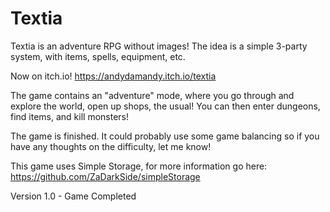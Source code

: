 # Textia
Textia is an adventure RPG without images! The idea is a simple 3-party system, with items, spells, equipment, etc.

Now on itch.io!
https://andydamandy.itch.io/textia

The game contains an "adventure" mode, where you go through and explore the world, open up shops, the usual! You can then enter dungeons, find items, and kill monsters!

The game is finished. It could probably use some game balancing so if you have any thoughts on the difficulty, let me know!

This game uses Simple Storage, for more information go here: https://github.com/ZaDarkSide/simpleStorage

Version 1.0 - Game Completed

